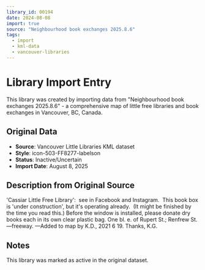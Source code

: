 ```yaml
---
library_id: 00194
date: 2024-08-08
import: true
source: "Neighbourhood book exchanges 2025.8.6"
tags:
  - import
  - kml-data
  - vancouver-libraries
---
```


# Library Import Entry

This library was created by importing data from "Neighbourhood book exchanges 2025.8.6" - a comprehensive map of little free libraries and book exchanges in Vancouver, BC, Canada.

## Original Data

- **Source**: Vancouver Little Libraries KML dataset
- **Style**: icon-503-FF8277-labelson
- **Status**: Inactive/Uncertain
- **Import Date**: August 8, 2025

## Description from Original Source

'Cassiar Little Free Library':  see in Facebook and Instagram.  This book box is 'under construction', but it's operating already.  (It might be finished by the time you read this.)
Before the window is installed, please donate dry books each in its own clear plastic bag.
One bl. e. of Rupert St.; Renfrew St.—freeway.
—Added to map by K.D., 2021 6 19. Thanks, K.G.



## Notes

This library was marked as active in the original dataset.
